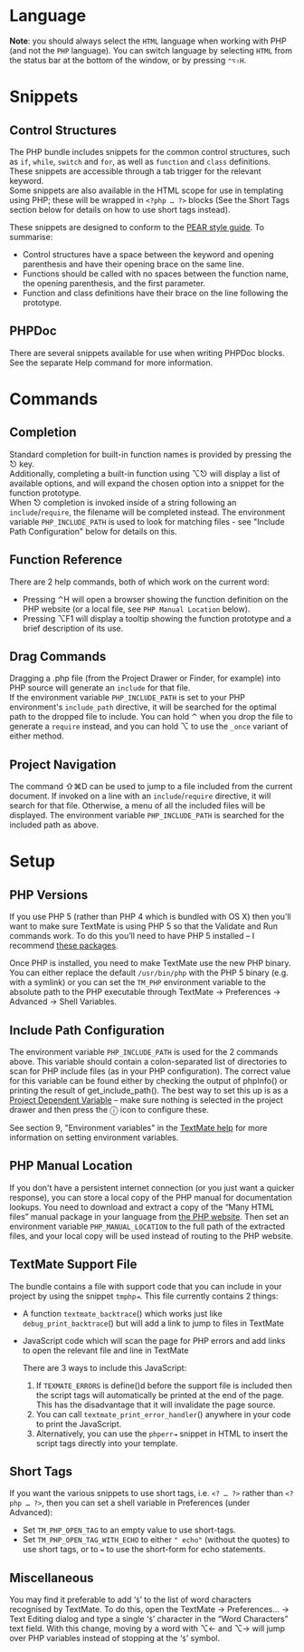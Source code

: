 # Language

**Note**: you should always select the `HTML` language when working with PHP (and not the `PHP` language). You can switch language by selecting `HTML` from the status bar at the bottom of the window, or by pressing `⌃⌥⇧H`.

# Snippets

## Control Structures

The PHP bundle includes snippets for the common control structures, such as `if`, `while`, `switch` and `for`, as well as `function` and `class` definitions.
These snippets are accessible through a tab trigger for the relevant keyword.  
Some snippets are also available in the HTML scope for use in templating using PHP; these will be wrapped in `<?php … ?>` blocks (See the Short Tags section below for details on how to use short tags instead).

These snippets are designed to conform to the [PEAR style guide][]. To summarise:

  * Control structures have a space between the keyword and opening parenthesis and have their opening brace on the same line.
  * Functions should be called with no spaces between the function name, the opening parenthesis, and the first parameter.
  * Function and class definitions have their brace on the line following the prototype.

[PEAR style guide]: http://pear.php.net/manual/en/standards.php

## PHPDoc

There are several snippets available for use when writing PHPDoc blocks. See the separate Help command for more information.

# Commands

## Completion

Standard completion for built-in function names is provided by pressing the ⎋ key.  
Additionally, completing a built-in function using ⌥⎋ will display a list of available options, and will expand the chosen option into a snippet for the function prototype.  
When ⎋ completion is invoked inside of a string following an `include`/`require`, the filename will be completed instead. The environment variable `PHP_INCLUDE_PATH` is used to look for matching files - see "Include Path Configuration" below for details on this.

## Function Reference

There are 2 help commands, both of which work on the current word:

  * Pressing ⌃H will open a browser showing the function definition on the PHP website (or a local file, see `PHP Manual Location` below).
  * Pressing ⌥F1 will display a tooltip showing the function prototype and a brief description of its use.

## Drag Commands

Dragging a .php file (from the Project Drawer or Finder, for example) into PHP source will generate an `include` for that file.  
If the environment variable `PHP_INCLUDE_PATH` is set to your PHP environment's `include_path` directive, it will be searched for the optimal path to the dropped file to include.
You can hold ⌃ when you drop the file to generate a `require` instead, and you can hold ⌥ to use the `_once` variant of either method.

## Project Navigation

The command ⇧⌘D can be used to jump to a file included from the current document. If invoked on a line with an `include`/`require` directive, it will search for that file. Otherwise, a menu of all the included files will be displayed. The environment variable `PHP_INCLUDE_PATH` is searched for the included path as above.

# Setup

## PHP Versions

If you use PHP 5 (rather than PHP 4 which is bundled with OS X) then you’ll want to make sure TextMate is using PHP 5 so that the Validate and Run commands work. To do this you’ll need to have PHP 5 installed – I recommend [these packages](http://www.entropy.ch/software/macosx/php/).

Once PHP is installed, you need to make TextMate use the new PHP binary. You can either replace the default `/usr/bin/php` with the PHP 5 binary (e.g. with a symlink) or you can set the `TM_PHP` environment variable to the absolute path to the PHP executable through TextMate → Preferences → Advanced → Shell Variables.

## Include Path Configuration

The environment variable `PHP_INCLUDE_PATH` is used for the 2 commands above. This variable should contain a colon-separated list of directories to scan for PHP include files (as in your PHP configuration). The correct value for this variable can be found either by checking the output of phpInfo() or printing the result of get\_include_path(). The best way to set this up is as a [Project Dependent Variable](?project_dependent_variables) – make sure nothing is selected in the project drawer and then press the ⓘ icon to configure these.

See section 9, "Environment variables" in the [TextMate help](?environment_variables) for more information on setting environment variables.

## PHP Manual Location

If you don't have a persistent internet connection (or you just want a quicker response), you can store a local copy of the PHP manual for documentation lookups. You need to download and extract a copy of the “Many HTML files” manual package in your language from [the PHP website](http://www.php.net/download-docs.php). Then set an environment variable `PHP_MANUAL_LOCATION` to the full path of the extracted files, and your local copy will be used instead of routing to the PHP website.

## TextMate Support File

The bundle contains a file with support code that you can include in your project by using the snippet `tmphp⇥`. This file currently contains 2 things:

  * A function `textmate_backtrace`() which works just like `debug_print_backtrace`() but will add a link to jump to files in TextMate
  * JavaScript code which will scan the page for PHP errors and add links to open the relevant file and line in TextMate
    
    There are 3 ways to include this JavaScript:
    1. If `TEXMATE_ERRORS` is define()d before the support file is included then the script tags will automatically be printed at the end of the page. This has the disadvantage that it will invalidate the page source.
    2. You can call `textmate_print_error_handler`() anywhere in your code to print the JavaScript.
    3. Alternatively, you can use the `phperr⇥` snippet in HTML to insert the script tags directly into your template.

## Short Tags

If you want the various snippets to use short tags, i.e. `<? … ?>` rather than `<?php … ?>`, then you can set a shell variable in Preferences (under Advanced):

   * Set `TM_PHP_OPEN_TAG` to an empty value to use short-tags.
   * Set `TM_PHP_OPEN_TAG_WITH_ECHO` to either `" echo"` (without the quotes) to use short tags, or to `=` to use the short-form for echo statements.


## Miscellaneous

You may find it preferable to add ‘`$`’ to the list of word characters recognised by TextMate. To do this, open the TextMate → Preferences… → Text Editing dialog and type a single ‘`$`’ character in the “Word Characters” text field. With this change, moving by a word with ⌥← and ⌥→ will jump over PHP variables instead of stopping at the ‘`$`’ symbol.
